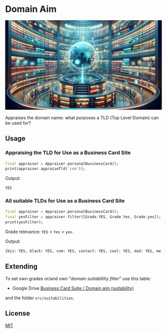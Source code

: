 # Domain Aim

![Cover - Domain Aim](https://raw.githubusercontent.com/signmotion/domain_aim/master/images/cover.webp)

Appraises the domain name: what purposes a TLD (Top Level Domain) can be used for?

## Usage

### Appraising the TLD for Use as a Business Card Site

```dart
final appraiser = Appraiser.personalBusinessCard();
print(appraiser.appraiseTld('com'));
```

Output:

```sh
YES
```

### All suitable TLDs for Use as a Business Card Site

```dart
final appraiser = Appraiser.personalBusinessCard();
final yesFilter = appraiser.filter([Grade.YES, Grade.Yes, Grade.yes]);
print(yesFilter);
```

Grade relevance: `YES` > `Yes` > `yes`.

Output:

```sh
{biz: YES, black: YES, com: YES, contact: YES, cool: YES, dad: YES, me: YES, one: YES, online: YES, page: YES, space: YES, best: Yes, bio: Yes, center: Yes, co: Yes, fan: Yes, gay: Yes, ink: Yes, io: Yes, it: Yes, life: Yes, live: Yes, net: Yes, pro: Yes, site: Yes, soy: Yes, website: Yes, win: Yes, actor: yes, art: yes, au: yes, band: yes, bike: yes, bingo: yes, blog: yes, boo: yes, business: yes, buzz: yes, ca: yes, cab: yes, cc: yes, cheap: yes, com.au: yes, com.mx: yes, digital: yes, direct: yes, dog: yes, expert: yes, family: yes, fun: yes, gallery: yes, glass: yes, global: yes, gold: yes, green: yes, guide: yes, guru: yes, hair: yes, holiday: yes, in: yes, info: yes, irish: yes, jp: yes, lat: yes, limited: yes, limo: yes, love: yes, men: yes, monster: yes, mx: yes, nexus: yes, ninja: yes, nl: yes, place: yes, plus: yes, pub: yes, quest: yes, red: yes, rest: yes, run: yes, ski: yes, skin: yes, social: yes, solar: yes, uk: yes, uno: yes, us: yes, vegas: yes, vision: yes, watch: yes, world: yes, xyz: yes, zip: yes, zone: yes}
```

## Extending

To set own grades or/and own "_domain suitablitity filter_" use this table:

- Google Drive [Business Card Suite / Domain aim (suitability)](https://docs.google.com/spreadsheets/d/19pdLp-b3vX9dGn3TsSvFMT5G0sdyfOhI6_Bmcdxju-I)

and the folder `src/suitabilities`.

## License

[MIT](LICENSE)
